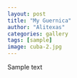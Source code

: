 ```yaml
---
layout: post
title: "My Guernica"
author: "Alitexas"
categories: gallery
tags: [sample]
image: cuba-2.jpg
---
```


Sample text
